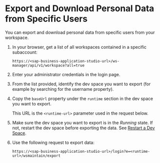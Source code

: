 <!-- loio8091e47403f2469e824e4d6841fea22d -->

# Export and Download Personal Data from Specific Users

You can export and download personal data from specific users from your workspace.

1.  In your browser, get a list of all workspaces contained in a specific subaccount:

    ```
    https://<sap-business-application-studio-url>/ws-manager/api/v1/workspace?all=true
    ```

2.  Enter your administrator credentials in the login page.
3.  From the list provided, identify the dev space you want to export \(for example by searching for the username property\).
4.  Copy the `baseUrl` property under the `runtime` section in the dev space you want to export.

    This URL is the `<runtime-url>` parameter used in the request below.

5.  Make sure the dev space you want to export is in the *Running* state. If not, restart the dev space before exporting the data. See [Restart a Dev Space](restart-a-dev-space-1f54583.md).
6.  Use the following request to export data:

    ```
    https://<sap-business-application-studio-url>/login?e=<runtime-url>/wsmaintain/export
    ```


